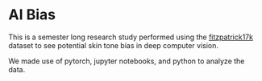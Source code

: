 # AI Bias

This is a semester long research study performed using the <a href='https://github.com/mattgroh/fitzpatrick17k'>fitzpatrick17k</a> dataset to see potential skin tone bias in deep computer vision.

We made use of pytorch, jupyter notebooks, and python to analyze the data.

